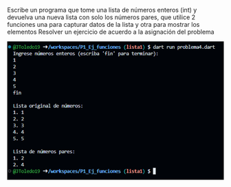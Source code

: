 Escribe un programa que tome una lista de números enteros (int) y devuelva una nueva lista con solo los números pares, que utilice 2 funciones una para capturar datos de la lista y otra para mostrar los elementos
Resolver un ejercicio de acuerdo a la asignación del problema

![alt text](image-6.png)